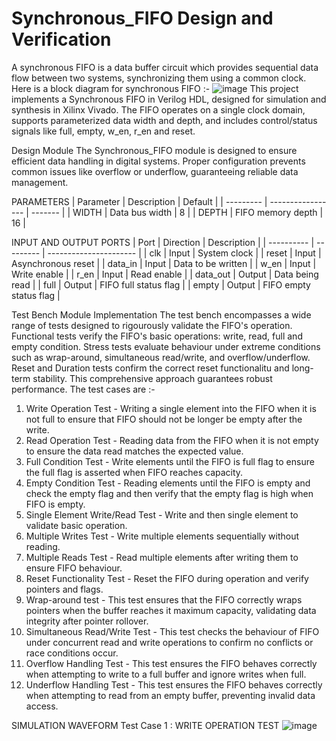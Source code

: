 # Synchronous_FIFO Design and Verification
A synchronous FIFO is a data buffer circuit which provides sequential data flow between two systems, synchronizing them using a common clock.
Here is a block diagram for synchronous FIFO :-
![image](https://github.com/user-attachments/assets/87ad34f2-4ab7-44b3-b469-a6a449c753c1)
This project implements a Synchronous FIFO in Verilog HDL, designed for simulation and synthesis in Xilinx Vivado. The FIFO operates on a single clock domain, supports parameterized data width and depth, and includes control/status signals like full, empty, w_en, r_en and reset.

Design Module
The Synchronous_FIFO module is designed to ensure efficient data handling in digital systems. Proper configuration prevents common issues like overflow or underflow, guaranteeing reliable data management.  

PARAMETERS
| Parameter | Description       | Default |
| --------- | ----------------- | ------- |
| WIDTH     | Data bus width    | 8       |
| DEPTH     | FIFO memory depth | 16      |

INPUT AND OUTPUT PORTS
| Port       | Direction | Description            |
| ---------- | --------- | ---------------------- |
|  clk       | Input     | System clock           |
|  reset     | Input     | Asynchronous reset     |
|  data_in   | Input     | Data to be written     |
|  w_en      | Input     | Write enable           |
|  r_en      | Input     | Read enable            |
|  data_out  | Output    | Data being read        |
|  full      | Output    | FIFO full status flag  |
|  empty     | Output    | FIFO empty status flag |

Test Bench Module Implementation
The test bench encompasses a wide range of tests designed to rigourously validate the FIFO's operation.
Functional tests verify the FIFO's basic operations: write, read, full and empty condition.
Stress tests evaluate behaviour under extreme conditions such as wrap-around, simultaneous read/write, and overflow/underflow.
Reset and Duration tests confirm the correct reset functionalitu and long-term stability.
This comprehensive approach guarantees robust performance.
The test cases are :- 
1. Write Operation Test - Writing a single element into the FIFO when it is not full to ensure that FIFO should not be longer be empty after the write.
2. Read Operation Test - Reading data from the FIFO when it is not empty to ensure the data read matches the expected value.
3. Full Condition Test - Write elements until the FIFO is full flag to ensure the full flag is asserted when FIFO reaches capacity.
4. Empty Condition Test - Reading elements until the FIFO is empty and check the empty flag and then verify that the empty flag is high when FIFO is empty.
5. Single Element Write/Read Test - Write and then single element to validate basic operation.
6. Multiple Writes Test - Write multiple elements sequentially without reading.
7. Multiple Reads Test - Read multiple elements after writing them to ensure FIFO behaviour.
8. Reset Functionality Test - Reset the FIFO during operation and verify pointers and flags.
9. Wrap-around test - This test ensures that the FIFO correctly wraps pointers when the buffer reaches it maximum capacity, validating data integrity after pointer rollover.
10. Simultaneous Read/Write Test - This test checks the behaviour of FIFO under concurrent read and write operations to confirm no conflicts or race conditions occur.
11. Overflow Handling Test - This test ensures the FIFO behaves correctly when attempting to write to a full buffer and ignore writes when full.
12. Underflow Handling Test - This test ensures the FIFO behaves correctly when attempting to read from an empty buffer, preventing invalid data access.

SIMULATION WAVEFORM
Test Case 1 : WRITE OPERATION TEST
![image](https://github.com/user-attachments/assets/f6ff315d-fad9-4dfb-9cc0-6318dde2a78b)




